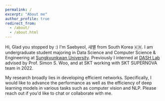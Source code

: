 ```yaml
---
permalink: /
excerpt: "About me"
author_profile: true
redirect_from:
  - /about/
  - /about.html
---
```


Hi, Glad you stopped by :) I'm Saebyeol, 새별 from South Korea 🇰🇷.
I am undergraduate student majoring in Data Science and Computer Science & Engineering at [Sungkyunkwan University](https://www.skku.edu/eng/).
Previously I interned at [DASH Lab](https://dash-lab.github.io/) advised by Prof. Simon S. Woo, and at SKT working with SKT SUPERNOVA team in 2022.

My research broadly lies in developing efficient networks. Specifically, I would like to advance the performance as well as the efficiency of deep learning models in various tasks such as computer vision and NLP. Please reach out if you'd like to chat or collaborate with me.

<!-- ### CV -->

<!-- Here is my [CV](../files/saebyeol_cv.pdf){:target="\_blank"} ! -->
